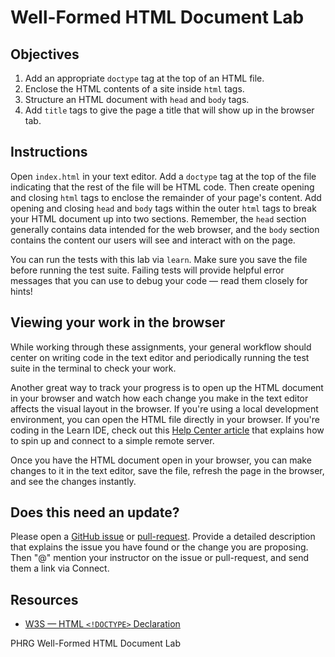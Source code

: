 # Well-Formed HTML Document Lab

## Objectives

1. Add an appropriate `doctype` tag at the top of an HTML file.
2. Enclose the HTML contents of a site inside `html` tags.
3. Structure an HTML document with `head` and `body` tags.
4. Add `title` tags to give the page a title that will show up in the browser
   tab.

## Instructions

Open `index.html` in your text editor. Add a `doctype` tag at the top of the
file indicating that the rest of the file will be HTML code. Then create
opening and closing `html` tags to enclose the remainder of your page's
content. Add opening and closing `head` and `body` tags within the outer
`html` tags to break your HTML document up into two sections. Remember, the
`head` section generally contains data intended for the web browser, and the
`body` section contains the content our users will see and interact with on the
page.

You can run the tests with this lab via `learn`. Make sure you save the file
before running the test suite. Failing tests will provide helpful error
messages that you can use to debug your code — read them closely for hints!

## Viewing your work in the browser

While working through these assignments, your general workflow should center on
writing code in the text editor and periodically running the test suite in the
terminal to check your work.

Another great way to track your progress is to open up the HTML document in
your browser and watch how each change you make in the text editor affects the
visual layout in the browser. If you're using a local development environment,
you can open the HTML file directly in your browser. If you're coding in the
Learn IDE, check out this [Help Center article](http://help.learn.co/the-learn-ide/common-ide-questions/viewing-html-pages-in-the-learn-ide)
that explains how to spin up and connect to a simple remote server.

Once you have the HTML document open in your browser, you can make changes to
it in the text editor, save the file, refresh the page in the browser, and see
the changes instantly.

## Does this need an update?

Please open a [GitHub issue](https://github.com/learn-co-curriculum/phrg-well-formed-html-document-lab/issues) or [pull-request](https://github.com/learn-co-curriculum/phrg-well-formed-html-document-lab/pulls). Provide a detailed description that explains the issue you have found or the change you are proposing. Then "@" mention your instructor on the issue or pull-request, and send them a link via Connect.

## Resources

* [W3S — HTML `<!DOCTYPE>` Declaration](https://www.w3schools.com/tags/tag_doctype.asp)
<p data-visibility='hidden'>PHRG Well-Formed HTML Document Lab</p>

